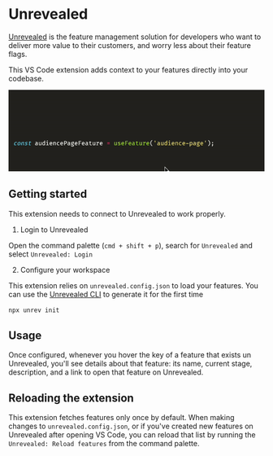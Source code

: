 # Unrevealed

[Unrevealed](https://unrevealed.tech) is the feature management solution for developers who want to deliver more value to their customers, and worry less about their feature flags.

This VS Code extension adds context to your features directly into your codebase.

![Hover example](resources/hover-example.gif)

## Getting started

This extension needs to connect to Unrevealed to work properly.

1. Login to Unrevealed

Open the command palette (`cmd + shift + p`), search for `Unrevealed` and select `Unrevealed: Login`

2. Configure your workspace

This extension relies on `unrevealed.config.json` to load your features. You can use the [Unrevealed CLI](https://www.npmjs.com/package/unrev) to generate it for the first time

```bash
npx unrev init
```

## Usage

Once configured, whenever you hover the key of a feature that exists un Unrevealed, you'll see details about that feature: its name, current stage, description, and a link to open that feature on Unrevealed.

## Reloading the extension

This extension fetches features only once by default. When making changes to `unrevealed.config.json`, or if you've created new features on Unrevealed after opening VS Code, you can reload that list by running the `Unrevealed: Reload features` from the command palette.
